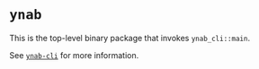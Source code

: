 # `ynab`

This is the top-level binary package that invokes `ynab_cli::main`.

See [`ynab-cli`] for more information.

[`ynab-cli`]: ../components/ynab-cli/README.md